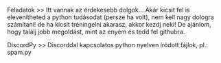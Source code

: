 Feladatok >> Itt vannak az érdekesebb dolgok... Akár kicsit fel is elevenítheted a python tudásodat (persze ha volt), nem kell nagy dologra számítani! de ha kicsit tréningelni akarasz, akkor kezdj neki! De ajánlom, hogy találj jobb megoldást, mint az enyém és tedd fel githubra.

DiscordPy >> Discorddal kapcsolatos python nyelven íródott fájlok, pl.: spam.py
